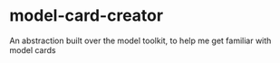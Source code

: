 # model-card-creator
An abstraction built over the model toolkit, to help me get familiar with model cards
